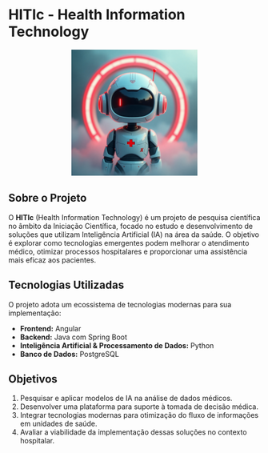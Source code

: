 # HITIc - Health Information Technology

<p align = "center">
  <img src="/images/Medical_Robot_Logo.png" width="50%" border-radius="50%" />
</p>

## Sobre o Projeto
O **HITIc** (Health Information Technology) é um projeto de pesquisa científica no âmbito da Iniciação Científica, focado no estudo e desenvolvimento de soluções que utilizam Inteligência Artificial (IA) na área da saúde. O objetivo é explorar como tecnologias emergentes podem melhorar o atendimento médico, otimizar processos hospitalares e proporcionar uma assistência mais eficaz aos pacientes.

## Tecnologias Utilizadas
O projeto adota um ecossistema de tecnologias modernas para sua implementação:

- **Frontend:** Angular
- **Backend:** Java com Spring Boot
- **Inteligência Artificial & Processamento de Dados:** Python
- **Banco de Dados:** PostgreSQL

## Objetivos
1. Pesquisar e aplicar modelos de IA na análise de dados médicos.
2. Desenvolver uma plataforma para suporte à tomada de decisão médica.
3. Integrar tecnologias modernas para otimização do fluxo de informações em unidades de saúde.
4. Avaliar a viabilidade da implementação dessas soluções no contexto hospitalar.